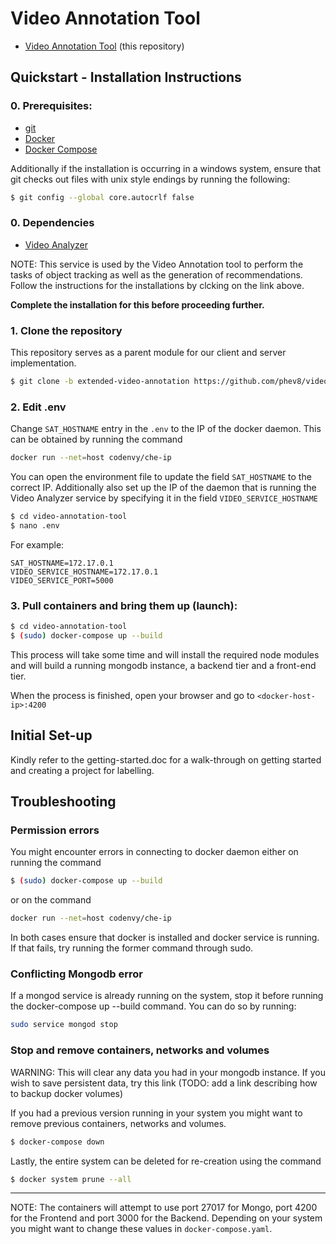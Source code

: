 # Video Annotation Tool

* [Video Annotation Tool](https://github.com/phev8/video-annotation-tool.git) (this repository)

## Quickstart - Installation Instructions

### 0. Prerequisites:

* [git](https://git-scm.com/downloads) 
* [Docker](https://docs.docker.com/install/)
* [Docker Compose](https://docs.docker.com/compose/install/)

Additionally if the installation is occurring in a windows system, ensure that git checks out files with unix style endings by running the following:

```bash
$ git config --global core.autocrlf false
```


### 0. Dependencies

* [Video Analyzer](https://github.com/sajeeth1009/video_analyzer.git)

NOTE: This service is used by the Video Annotation tool to perform the tasks of object tracking as well as
the generation of recommendations. Follow the instructions for the installations by clcking on the link above. 

<b>Complete the installation for this before proceeding further.</b>

### 1. Clone the repository

This repository serves as a parent module for our client and server implementation. 
```bash
$ git clone -b extended-video-annotation https://github.com/phev8/video-annotation-tool.git
```

### 2. Edit .env

Change `SAT_HOSTNAME` entry in the `.env` to the IP of the docker daemon.
This can be obtained by running the command 
```bash
docker run --net=host codenvy/che-ip
```

You can open the environment file to update the field `SAT_HOSTNAME` to the correct IP. Additionally also set up the IP of the 
daemon that is running the Video Analyzer service by specifying it in the field `VIDEO_SERVICE_HOSTNAME`
```bash
$ cd video-annotation-tool
$ nano .env
```

For example:
```dotenv
SAT_HOSTNAME=172.17.0.1
VIDEO_SERVICE_HOSTNAME=172.17.0.1
VIDEO_SERVICE_PORT=5000
```


### 3. Pull containers and bring them up (launch):

```bash
$ cd video-annotation-tool
$ (sudo) docker-compose up --build
```
This process will take some time and will install the required node modules and will build a running mongodb instance, a backend tier and a front-end tier.

When the process is finished, open your browser and go to  `<docker-host-ip>:4200`

## Initial Set-up

Kindly refer to the getting-started.doc for a walk-through on getting started and creating a project for labelling.



## Troubleshooting

### Permission errors

You might encounter errors in connecting to docker daemon either on running the command 
```bash
$ (sudo) docker-compose up --build
```
or on the command 

```bash
docker run --net=host codenvy/che-ip
```

In both cases ensure that docker is installed and docker service is running. If that fails, try running the former command through sudo.


### Conflicting Mongodb error

If a mongod service is already running on the system, stop it before running the docker-compose up --build command.
You can do so by running:

```bash
sudo service mongod stop
```


###  Stop and remove containers, networks and volumes

WARNING: This will clear any data you had in your mongodb instance. If you wish to save persistent data, try this link 
(TODO: add a link describing how to backup docker volumes)

If you had a previous version running in your system you might want to remove previous containers, networks and volumes. 

```bash
$ docker-compose down
```
Lastly, the entire system can be deleted for re-creation using the command
```bash
$ docker system prune --all
```

---

NOTE: The containers will attempt to use port 27017 for Mongo, port 4200 for the Frontend and port 3000 for the Backend. Depending on your system you might want to change these values in `docker-compose.yaml`.
